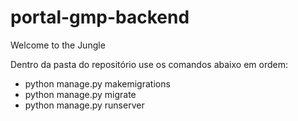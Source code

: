 # portal-gmp-backend
 
Welcome to the Jungle

Dentro da pasta do repositório use os comandos abaixo em ordem:

- python manage.py makemigrations
- python manage.py migrate
- python manage.py runserver
